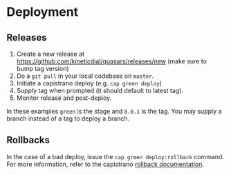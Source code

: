 Deployment
==========

## Releases

1. Create a new release at https://github.com/kineticdial/quasars/releases/new (make sure to bump tag version)
2. Do a `git pull` in your local codebase on `master`.
3. Initiate a capistrano deploy (e.g. `cap green deploy`)
4. Supply tag when prompted (it should default to latest tag).
5. Monitor release and post-deploy.

In these examples `green` is the stage and `0.0.1` is the tag. You may
supply a branch instead of a tag to deploy a branch.

## Rollbacks

In the case of a bad deploy, issue the `cap green deploy:rollback`
command. For more information, refer to the capistrano
[rollback documentation][1].

[1]: https://capistranorb.com/documentation/getting-started/rollbacks/
